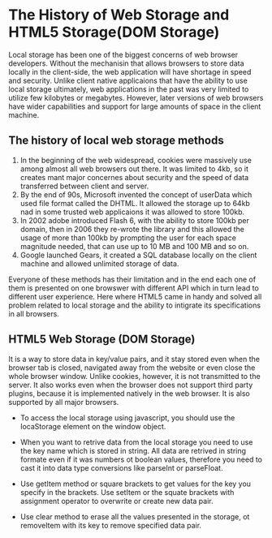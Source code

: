 # The History of Web Storage and HTML5 Storage(DOM Storage)

Local storage has been one of the biggest concerns of web browser developers. Without the mechanisin that allows browsers to store data locally in the client-side, the web application will have shortage in speed and security. Unlike client native applicaions that have the ability to use local storage ultimately, web applications in the past was very limited to utilize few kilobytes or megabytes. However, later versions of web browsers have wider capabilities and support for large amounts of space in the client machine.

## The history of local web storage methods

1. In the beginning of the web widespread, cookies were massively use among almost all web browsers out there. It was limited to 4kb, so it creates mant major concernes about security and the speed of data transferred between client and server.
2. By the end of 90s, Microsoft invented the concept of userData which used file format called the DHTML. It allowed the storage up to 64kb nad in some trusted web applicaions it was allowed to store 100kb.
3. In 2002 adobe introduced Flash 6, with the ability to store 100kb per domain, then in 2006 they re-wrote the library and this allowed the usage of more than 100kb by prompting the user for each space magnitude needed, that can use up to 10 MB and 100 MB and so on.
4. Google launched Gears, it created a SQL database locally on the client machine and allowed unlimited storage of data.

Everyone of these methods has their limitation and in the end each one of them is presented on one browswer with different API which in turn lead to different user experience. Here where HTML5 came in handy and solved all problem related to local storage and the ability to intigrate its specifications in all browsers.

## HTML5 Web Storage (DOM Storage)

It is a way to store data in key/value pairs, and it stay stored even when the browser tab is closed, navigated away from the website or even close the whole browser window. Unlike cookies, however, it is not transmitted to the server. It also works even when the browser does not support third party plugins, because it is implemented natively in the web browser. It is also supported by all major browsers.

- To access the local storage using javascript, you should use the locaStorage element on the window object.

- When you want to retrive data from the local storage you need to use the key name which is stored in string. All data are retrived in string formate even if it was numbers ot boolean values, therefore you need to cast it into data type conversions like parseInt or parseFloat.

- Use getItem method or square brackets to get values for the key you specify in the brackets. Use setItem or the squate brackets with assignment operator to overwrite or create new data pair.

- Use clear method to erase all the values presented in the storage, ot removeItem with its key to remove specified data pair.